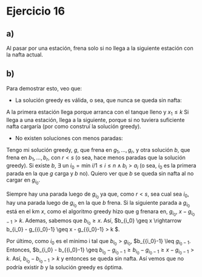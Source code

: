 # Ejercicio 16

## a) 
Al pasar por una estación, frena solo si no llega a la siguiente estación con la nafta actual. 

## b) 
Para demostrar esto, veo que: 
* La solución greedy es válida, o sea, que nunca se queda sin nafta:

A la primera estación llega porque arranca con el tanque lleno y $x_{1} \leq k$
Si llega a una estación, llega a la siguiente, porque si no tuviera suficiente nafta cargaría (por como construí la solución
greedy). 

* No existen soluciones con menos paradas:

Tengo mi solución greedy, $g$, que frena en $g_1, ..., g_r$, y otra solución $b$, que frena en $b_1, ..., b_r$, con $r<s$ (o sea, hace menos paradas que la solución greedy). 
Si existe $b$, $\exists$ un $i_0= \text {min }{i/1 \leq i \leq n \land b_i > a_i}$ (o sea, ${i_0}$ es la primera parada en la que $g$ carga y $b$ no). 
Quiero ver que $b$ se queda sin nafta al no cargar en $g_{i_0}$. 

Siempre hay una parada luego de $g_{i_0}$ ya que, como $r<s$, sea cual sea $i_0$, hay una parada luego de $g_{i_0}$ en la que $b$ frena. 
Si la siguiente parada a $g_{i_0}$ está en el km $x$, como el algoritmo greedy hizo que g frenara en, $g_{i_0}$, $x - g_{{i_0}-1} > k$. Ademas, sabemos que $b_{i_0} \geq x$. Así, $b_{i_0} \geq x \rightarrow b_{i_0} - g_{{i_0}-1} \geq x - g_{{i_0}-1} > k $. 

Por último, como $i_0$ es el minimo i tal que $b_{i_0} > g_{i_0}$, $b_{{i_0}-1} \leq $g_{{i_0}-1}$. Entonces, $b_{i_0} - b_{{i_0}-1} \geq  $b_{i_0} - g_{{i_0}-1} \geq b_{i_0} - g_{{i_0}-1} \geq x - g_{{i_0}-1} > k$. Así, $b_{i_0} - b_{{i_0}-1} > k$ y entonces se queda sin nafta. 
Así vemos que no podría existir $b$ y la solución greedy es óptima. 
